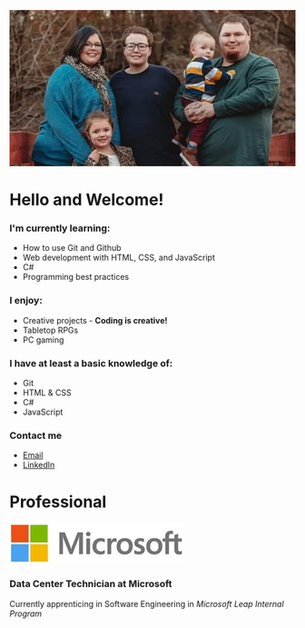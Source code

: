 ![Photo of Adam and his family](images/family2.jpg)

# **Hello and Welcome!**

### I'm currently learning:
* How to use Git and Github
* Web development with HTML, CSS, and JavaScript
* C#
* Programming best practices

### I enjoy:
* Creative projects - **Coding is creative!**
* Tabletop RPGs
* PC gaming

### I have at least a basic knowledge of:
* Git
* HTML & CSS
* C#
* JavaScript

### Contact me
* [Email](mailto:tabatson@gmail.com)
* [LinkedIn](https://www.linkedin.com/in/t-a-batson/)

# Professional
![Microsoft logo](images/microsoft-logo.jpg)
### Data Center Technician at Microsoft
Currently apprenticing in Software Engineering in _Microsoft Leap Internal Program_

